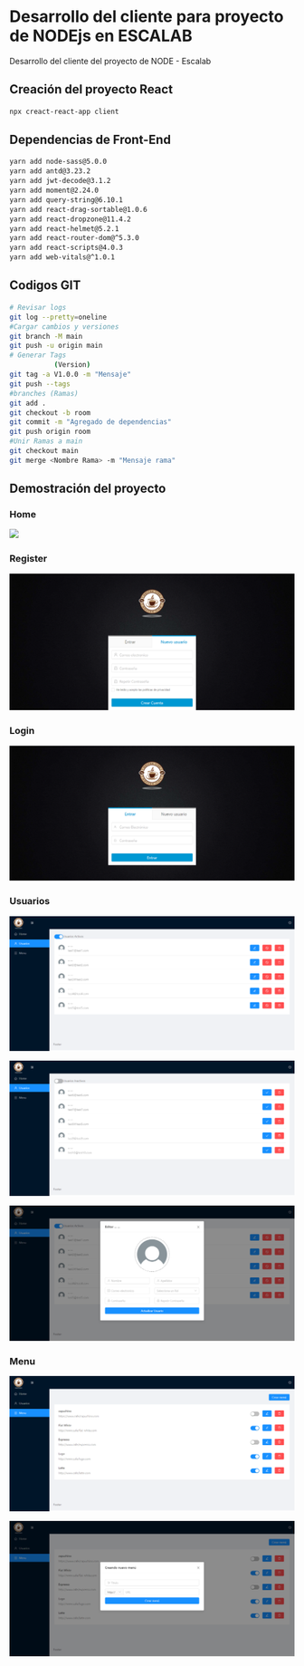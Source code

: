 # Desarrollo del cliente para proyecto de NODEjs en ESCALAB

Desarrollo del cliente del proyecto de NODE - Escalab


## Creación del proyecto React
```bash
npx creact-react-app client
```

## Dependencias de Front-End
```bash
yarn add node-sass@5.0.0
yarn add antd@3.23.2
yarn add jwt-decode@3.1.2
yarn add moment@2.24.0
yarn add query-string@6.10.1
yarn add react-drag-sortable@1.0.6
yarn add react-dropzone@11.4.2
yarn add react-helmet@5.2.1
yarn add react-router-dom@^5.3.0
yarn add react-scripts@4.0.3
yarn add web-vitals@^1.0.1

```

## Codigos GIT
```bash
# Revisar logs
git log --pretty=oneline
#Cargar cambios y versiones
git branch -M main
git push -u origin main
# Generar Tags
           (Version) 
git tag -a V1.0.0 -m "Mensaje"
git push --tags
#branches (Ramas)
git add .
git checkout -b room
git commit -m "Agregado de dependencias"
git push origin room
#Unir Ramas a main
git checkout main
git merge <Nombre Rama> -m "Mensaje rama"
```
## Demostración del proyecto

### Home
![](img/.png)

### Register
![](img/1.png)

### Login
![](img/2.png)

### Usuarios
![](img/3.png)

![](img/4.png)

![](img/5.png)


### Menu
![](img/6.png)

![](img/7.png)
